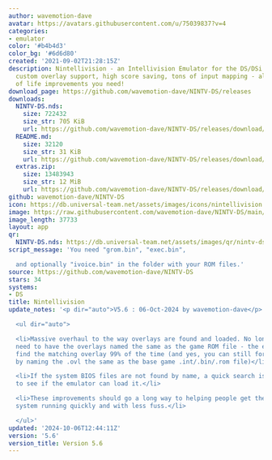 ```yaml
---
author: wavemotion-dave
avatar: https://avatars.githubusercontent.com/u/75039837?v=4
categories:
- emulator
color: '#b4b4d3'
color_bg: '#6d6d80'
created: '2021-09-02T21:28:15Z'
description: Nintellivision - an Intellivision Emulator for the DS/DSi. High compatibility,
  custom overlay support, high score saving, tons of input mapping - all the quality
  of life improvements you need!
download_page: https://github.com/wavemotion-dave/NINTV-DS/releases
downloads:
  NINTV-DS.nds:
    size: 722432
    size_str: 705 KiB
    url: https://github.com/wavemotion-dave/NINTV-DS/releases/download/5.6/NINTV-DS.nds
  README.md:
    size: 32120
    size_str: 31 KiB
    url: https://github.com/wavemotion-dave/NINTV-DS/releases/download/5.6/README.md
  extras.zip:
    size: 13483943
    size_str: 12 MiB
    url: https://github.com/wavemotion-dave/NINTV-DS/releases/download/5.6/extras.zip
github: wavemotion-dave/NINTV-DS
icon: https://db.universal-team.net/assets/images/icons/nintellivision.png
image: https://raw.githubusercontent.com/wavemotion-dave/NINTV-DS/main/arm9/gfx/bgTop.png
image_length: 37733
layout: app
qr:
  NINTV-DS.nds: https://db.universal-team.net/assets/images/qr/nintv-ds-nds.png
script_message: 'You need "grom.bin", "exec.bin",

  and optionally "ivoice.bin" in the folder with your ROM files.'
source: https://github.com/wavemotion-dave/NINTV-DS
stars: 34
systems:
- DS
title: Nintellivision
update_notes: '<p dir="auto">V5.6 : 06-Oct-2024 by wavemotion-dave</p>

  <ul dir="auto">

  <li>Massive overhaul to the way overlays are found and loaded. No longer do you
  need to have the overlays named the same as the game ROM file - the emulator should
  find the matching overlay 99% of the time (and yes, you can still force the issue
  by naming the .ovl the same as the base game .int/.bin/.rom file)</li>

  <li>If the system BIOS files are not found by name, a quick search is done by CRC32
  to see if the emulator can load it.</li>

  <li>These improvements should go a long way to helping people get their Nintellivision
  system running quickly and with less fuss.</li>

  </ul>'
updated: '2024-10-06T12:44:11Z'
version: '5.6'
version_title: Version 5.6
---
```

